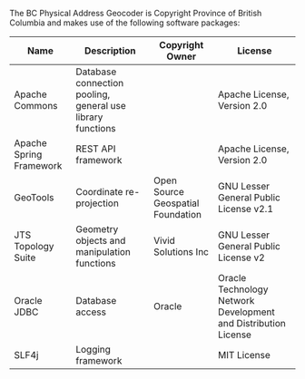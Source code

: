 The BC Physical Address Geocoder is Copyright Province of British Columbia and makes use of the following software packages:

Name | Description | Copyright Owner | License
--- | --- | --- | ---
Apache Commons | Database connection pooling, general use library functions |	| Apache License, Version 2.0
Apache Spring Framework | REST API framework | | Apache License, Version 2.0
GeoTools	| Coordinate re-projection | Open Source Geospatial Foundation |	GNU Lesser General Public License v2.1
JTS Topology Suite | Geometry objects and manipulation functions | Vivid Solutions Inc |	GNU Lesser General Public License v2
Oracle JDBC |	Database access | Oracle | Oracle Technology Network Development and Distribution License
SLF4j |	Logging framework |	 | MIT License
